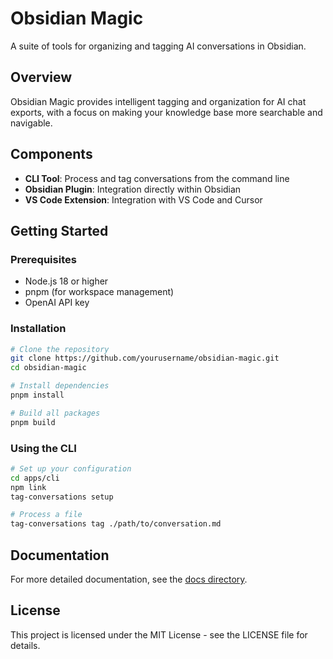# Obsidian Magic

A suite of tools for organizing and tagging AI conversations in Obsidian.

## Overview

Obsidian Magic provides intelligent tagging and organization for AI chat exports, with a focus on making your knowledge base more searchable and navigable.

## Components

- **CLI Tool**: Process and tag conversations from the command line
- **Obsidian Plugin**: Integration directly within Obsidian
- **VS Code Extension**: Integration with VS Code and Cursor

## Getting Started

### Prerequisites

- Node.js 18 or higher
- pnpm (for workspace management)
- OpenAI API key

### Installation

```bash
# Clone the repository
git clone https://github.com/yourusername/obsidian-magic.git
cd obsidian-magic

# Install dependencies
pnpm install

# Build all packages
pnpm build
```

### Using the CLI

```bash
# Set up your configuration
cd apps/cli
npm link
tag-conversations setup

# Process a file
tag-conversations tag ./path/to/conversation.md
```

## Documentation

For more detailed documentation, see the [docs directory](./documentation/).

## License

This project is licensed under the MIT License - see the LICENSE file for details.
